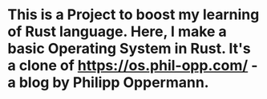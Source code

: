 # This is a Project to boost my learning of Rust language. Here, I make a basic Operating System in Rust. It's a clone of https://os.phil-opp.com/ - a blog by Philipp Oppermann.
